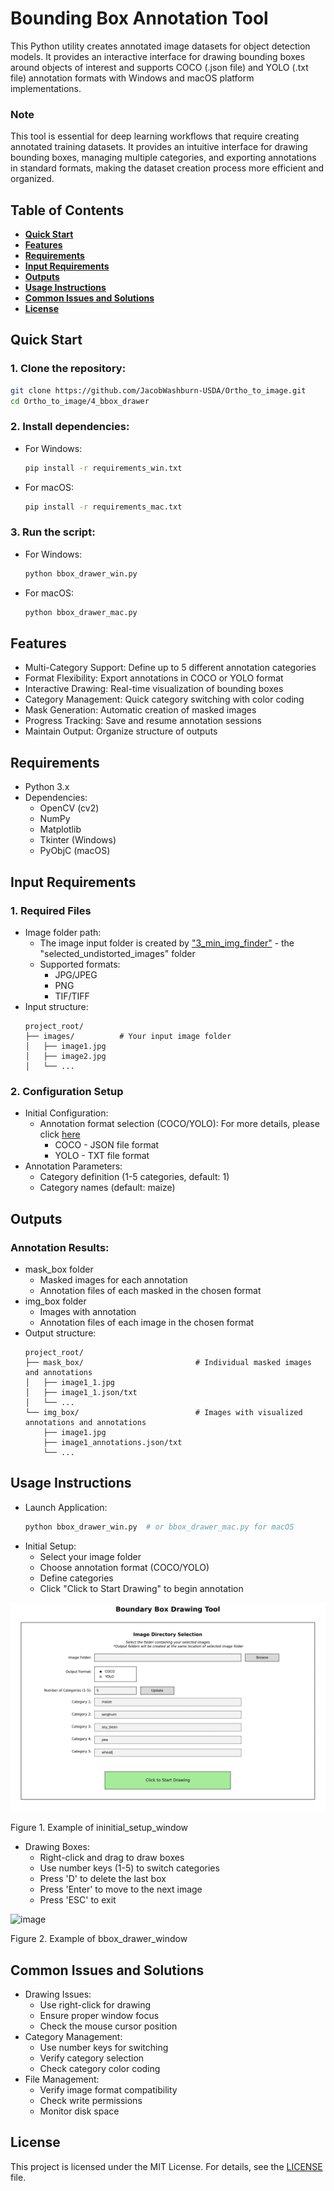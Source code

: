 # **Bounding Box Annotation Tool**

This Python utility creates annotated image datasets for object detection models. It provides an interactive interface for drawing bounding boxes around objects of interest and supports COCO (.json file) and YOLO (.txt file) annotation formats with Windows and macOS platform implementations.

### **Note**

This tool is essential for deep learning workflows that require creating annotated training datasets. It provides an intuitive interface for drawing bounding boxes, managing multiple categories, and exporting annotations in standard formats, making the dataset creation process more efficient and organized.

## Table of Contents
- [**Quick Start**](#quick-start)
- [**Features**](#features)
- [**Requirements**](#requirements)
- [**Input Requirements**](#input-requirements)
- [**Outputs**](#outputs)
- [**Usage Instructions**](#usage-instructions)
- [**Common Issues and Solutions**](#common-issues-and-solutions)
- [**License**](#license)

## Quick Start

### 1. Clone the repository:
```bash
git clone https://github.com/JacobWashburn-USDA/Ortho_to_image.git
cd Ortho_to_image/4_bbox_drawer
```

### 2. Install dependencies:

- For Windows:
  ```bash
  pip install -r requirements_win.txt
  ```

- For macOS:
  ```bash
  pip install -r requirements_mac.txt
  ```

### 3. Run the script:

- For Windows:
  ```bash
  python bbox_drawer_win.py
  ```

- For macOS:
  ```bash
  python bbox_drawer_mac.py
  ```

## **Features**

- Multi-Category Support: Define up to 5 different annotation categories
- Format Flexibility: Export annotations in COCO or YOLO format
- Interactive Drawing: Real-time visualization of bounding boxes
- Category Management: Quick category switching with color coding
- Mask Generation: Automatic creation of masked images
- Progress Tracking: Save and resume annotation sessions
- Maintain Output: Organize structure of outputs

## **Requirements**

- Python 3.x
- Dependencies:
  - OpenCV (cv2)
  - NumPy
  - Matplotlib
  - Tkinter (Windows)
  - PyObjC (macOS)

## **Input Requirements**

### 1. Required Files
- Image folder path:
  - The image input folder is created by ["3_min_img_finder"](https://github.com/JacobWashburn-USDA/MatchPlant/tree/main/3_min_img_finder) - the "selected_undistorted_images" folder
  - Supported formats:
    - JPG/JPEG
    - PNG
    - TIF/TIFF
- Input structure:
  ```
  project_root/
  ├── images/          # Your input image folder
  │   ├── image1.jpg
  │   ├── image2.jpg
  │   └── ...
  ```

### 2. Configuration Setup
- Initial Configuration:
   - Annotation format selection (COCO/YOLO): For more details, please click [here](https://github.com/JacobWashburn-USDA/MatchPlant/blob/main/4_bbox_drawer/annotation_format.md)
     - COCO - JSON file format
     - YOLO - TXT file format
- Annotation Parameters:
   - Category definition (1-5 categories, default: 1) 
   - Category names (default: maize)

## **Outputs**

### Annotation Results:
- mask_box folder
    - Masked images for each annotation
    - Annotation files of each masked in the chosen format
- img_box folder
    - Images with annotation
    - Annotation files of each image in the chosen format
- Output structure:
  ```
  project_root/
  ├── mask_box/                         # Individual masked images and annotations
  │   ├── image1_1.jpg
  │   ├── image1_1.json/txt
  │   └── ...
  └── img_box/                          # Images with visualized annotations and annotations
      ├── image1.jpg
      ├── image1_annotations.json/txt
      └── ...
  ```

## **Usage Instructions**

- Launch Application:
  ```python
  python bbox_drawer_win.py  # or bbox_drawer_mac.py for macOS
  ```
- Initial Setup:
   - Select your image folder
   - Choose annotation format (COCO/YOLO)
   - Define categories
   - Click "Click to Start Drawing" to begin annotation
  
![image](https://github.com/JacobWashburn-USDA/MatchPlant/blob/main/4_bbox_drawer/images/img_1.png?raw=true)

Figure 1. Example of ininitial_setup_window
- Drawing Boxes:
   - Right-click and drag to draw boxes
   - Use number keys (1-5) to switch categories
   - Press 'D' to delete the last box
   - Press 'Enter' to move to the next image
   - Press 'ESC' to exit
  
![image](https://github.com/JacobWashburn-USDA/MatchPlant/blob/main/4_bbox_drawer/images/img_2.png?raw=true)

Figure 2. Example of bbox_drawer_window

## **Common Issues and Solutions**

- Drawing Issues:
   - Use right-click for drawing
   - Ensure proper window focus
   - Check the mouse cursor position
- Category Management:
   - Use number keys for switching
   - Verify category selection
   - Check category color coding
- File Management:
   - Verify image format compatibility
   - Check write permissions
   - Monitor disk space

## **License**

This project is licensed under the MIT License. For details, see the [LICENSE](https://github.com/JacobWashburn-USDA/MatchPlant/blob/main/LICENSE) file.
